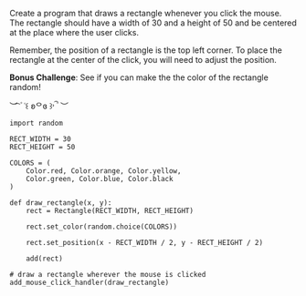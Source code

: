 Create a program that draws a rectangle whenever you click the mouse. The rectangle should have a width of 30 and a height of 50 and be centered at the place where the user clicks.

Remember, the position of a rectangle is the top left corner. To place the rectangle at the center of the click, you will need to adjust the position.

**Bonus Challenge**:
See if you can make the the color of the rectangle random!

︶ ͡ ۫ ˓꒰ ʚᄋɞ ꒱˒ ۫ ͡ ︶

```
import random

RECT_WIDTH = 30
RECT_HEIGHT = 50

COLORS = (
    Color.red, Color.orange, Color.yellow,
    Color.green, Color.blue, Color.black
)

def draw_rectangle(x, y):
    rect = Rectangle(RECT_WIDTH, RECT_HEIGHT)
    
    rect.set_color(random.choice(COLORS))
    
    rect.set_position(x - RECT_WIDTH / 2, y - RECT_HEIGHT / 2)
    
    add(rect)

# draw a rectangle wherever the mouse is clicked
add_mouse_click_handler(draw_rectangle)
```

